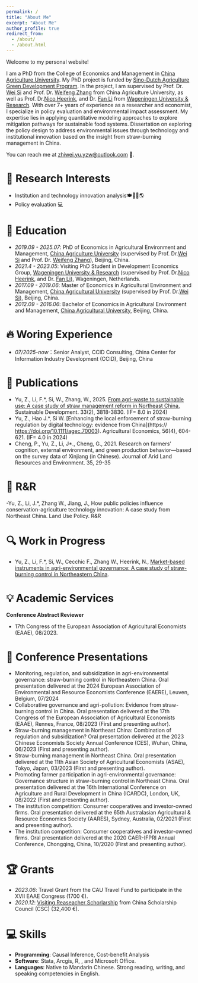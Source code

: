 ```yaml
---
permalink: /
title: "About Me"
excerpt: "About Me"
author_profile: true
redirect_from: 
  - /about/
  - /about.html
---
```


Welcome to my personal website!

I am a PhD from the College of Economics and Management in [China Agriculture University](https://www.cau.edu.cn/). My PhD project is funded by [Sino-Dutch Agriculture Green Development Program](https://www.wur.nl/en/education-programmes/phd-programme/agd-phd-program.htm). In the project, I am supervised by Prof. Dr. [Wei Si](http://cem.cau.edu.cn/art/2020/3/24/art_34695_133.html) and Prof. Dr. [Weifeng Zhang](http://faculty.cau.edu.cn/zwf/) from China Agriculture University, as well as Prof. Dr.[Nico Heerink](https://www.wur.nl/nl/personen/nico-heerink.htm), and Dr. [Fan Li](https://www.wur.nl/en/persons/fan-li.htm) from [Wageningen University & Research](https://www.wur.nl/). 
With over 7+ years of experience as a researcher and economist, I specialize in policy evaluation and environmental impact assessment. My expertise lies in applying quantitative modeling approaches to explore mitigation pathways for sustainable food systems. Dissertation on exploring the policy design to address environmental issues through technology and institutional innovation based on the insight from straw-burning management in China. 


You can reach me at zhiwei.yu.yzw@outlook.com 📧.



# 🎀 Research Interests
- Institution and technology innovation analysis🍽️🐾💧🌎
- Policy evaluation 💻

# 📖 Education
- *2019.09 - 2025.07*: PhD of Economics in Agricultural Environment and Management, [China Agriculture University](https://www.cau.edu.cn/) (supervised by Prof. Dr.[Wei Si](http://cem.cau.edu.cn/art/2020/3/24/art_34695_133.html) and Prof. Dr. [Weifeng Zhang](http://faculty.cau.edu.cn/zwf/)), Beijing, China.
- *2021.4 - 2023.05*: Visiting PhD Student in Development Economics Group, [Wageningen University & Research](https://www.wur.nl) (supervised by Prof. Dr.[Nico Heerink](https://www.wur.nl/nl/personen/nico-heerink.htm), and Dr. [Fan Li](https://www.wur.nl/en/persons/fan-li.htm)), Wageningen, Netherlands.
- *2017.09 - 2019.06*: Master of  Economics in Agricultural Environment and Management, [China Agricultural University](https://en.cau.edu.cn/) (supervised by Prof. Dr.[Wei Si](http://cem.cau.edu.cn/art/2020/3/24/art_34695_133.html)), Beijing, China.
- *2012.09 - 2016.06*: Bachelor of Economics in Agricultural Environment and Management, [China Agricultural University](https://en.cau.edu.cn/), Beijing, China.
  
# 🔥 Woring Experience
- *07/2025-now*：Senior Analyst, CCID Consulting, China Center for Information Industry Development (CCID), Beijing, China

# 📝 Publications 
-	Yu, Z., Li, F.*, Si, W., Zhang, W., 2025. [From agri-waste to sustainable use: A case study of straw management reform in Northeast China](https://doi.org/10.1002/sd.3315), Sustainable Development. 33(2), 3818-3830. (IF= 8.0 in 2024)
- Yu, Z., Hao J.*, Si W.  [Enhancing the local enforcement of straw-burning regulation by digital technology: evidence from China](https:// https://doi.org/10.1111/agec.70003). Agricultural Economics,  56(4), 604-621. (IF= 4.0 in 2024)
- Cheng, P., Yu, Z., Li, J*., Cheng, G., 2021. Research on farmers’ cognition, external environment, and green production behavior—based on the survey data of Xinjiang (in Chinese). Journal of Arid Land Resources and Environment. 35, 29-35

# 📜 R&R
-Yu, Z., Li, J.*, Zhang W., Jiang, J., How public policies influence conservation-agriculture technology  innovation: A case study from Northeast China. Land Use Policy. R&R


# 🔍 Work in Progress
-	Yu, Z., Li, F.*, Si, W., Cecchic F., Zhang W., Heerink, N., [Market-based instruments in agri-environmental governance: A case study of straw-burning control in Northeastern China](https://github.com/yzw493045745/Yu.github.io/blob/main/assets/Manuscript_JMP.pdf). 

# 💡 Academic Services
**Conference Abstract Reviewer**
- 17th Congress of the European Association of Agricultural Economists (EAAE), 08/2023.  

# 💬 Conference Presentations
- Monitoring, regulation, and subsidization in agri-environmental governance: straw-burning control in Northeastern China. Oral presentation delivered at the 2024 European Association of Environmental and Resource Economists Conference (EAERE), Leuven, Belgium, 07/2024
-	Collaborative governance and agri-pollution: Evidence from straw-burning control in China. Oral presentation delivered at the 17th Congress of the European Association of Agricultural Economists (EAAE), Rennes, France, 08/2023 (First and presenting author).
-	Straw-burning management in Northeast China: Combination of regulation and subsidization? Oral presentation delivered at the 2023 Chinese Economists Society Annual Conference (CES), Wuhan, China, 06/2023 (First and presenting author).
-	Straw-burning management in Northeast China. Oral presentation delivered at the 11th Asian Society of Agricultural Economists (ASAE), Tokyo, Japan, 03/2023 (First and presenting author).
-	Promoting farmer participation in agri-environmental governance: Governance structure in straw-burning control in Northeast China. Oral presentation delivered at the 16th International Conference on Agriculture and Rural Development in China (ICARDC), London, UK, 08/2022 (First and presenting author).
-	The institution competition: Consumer cooperatives and investor-owned firms. Oral presentation delivered at the 65th Australasian Agricultural & Resource Economics Society (AARES), Sydney, Australia, 02/2021 (First and presenting author).
-	The institution competition: Consumer cooperatives and investor-owned firms. Oral presentation delivered at the 2020 CAER-IFPRI Annual Conference, Chongqing, China, 10/2020 (First and presenting author).

# 🏆 Grants
- *2023.06*: Travel Grant from the CAU Travel Fund to participate in the XVII EAAE Congress (1700 €).
- *2020.12*: [Visiting Reaseacher Schorlarship](https://www.csc.edu.cn/) from China Scholarship Council (CSC) (32,400 €).


# 💻 Skills
- **Programming**: Causal Inference, Cost-benefit Analysis
- **Software**: Stata, Arcgis, R, , and Microsoft Office.
- **Languages**: Native to Mandarin Chinese. Strong reading, writing, and speaking competencies in English. 

